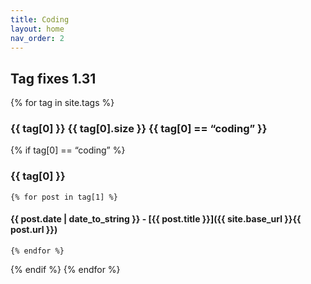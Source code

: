 ```yaml
---
title: Coding
layout: home
nav_order: 2
---
```


## Tag fixes 1.31

{% for tag in site.tags %}
### {{ tag[0] }} {{ tag[0].size }} {{ tag[0] == “coding” }}
  {% if tag[0] == “coding” %}
### {{ tag[0] }}
    {% for post in tag[1] %}
#### {{ post.date | date_to_string }} - [{{ post.title }}]({{ site.base_url }}{{ post.url }})
    {% endfor %}
  {% endif %} 
{% endfor %}